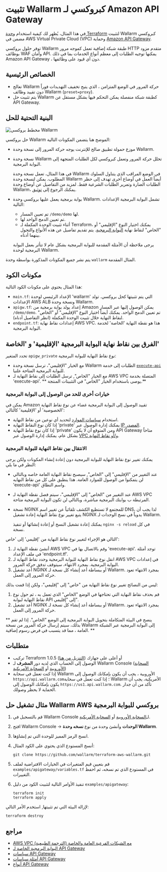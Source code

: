 # تثبيت Wallarm كبروكسي لـ Amazon API Gateway

في هذا المثال، يُظهر لك كيفية استخدام [وحدة Terraform](https://registry.terraform.io/modules/wallarm/wallarm/aws/) لتثبيت Wallarm كبروكسي مضمن في AWS Virtual Private Cloud (VPC) وحماية [Amazon API Gateway](https://aws.amazon.com/api-gateway/). 

توفر حلول بروكسي Wallarm طبقة شبكة إضافية تعمل كموجه مرور HTTP متقدم مزود بوظائف WAF وأمان API. يمكنها توجيه الطلبات إلى معظم أنواع الخدمات بما في ذلك Amazon API Gateway ، دون أي قيود على وظائفها.

## الخصائص الرئيسية

* تعالج Wallarm حركة المرور في الوضع المتزامن ، الذي يتيح تخفيف التهديدات فوراً دون تقييد وظائف Wallarm (`preset=proxy`).
* يتم تثبيت حل Wallarm كطبقة شبكة منفصلة يمكن التحكم فيها بشكل مستقل عن API Gateway.

## البنية التحتية للحل

![مخطط بروكسي Wallarm](https://github.com/wallarm/terraform-aws-wallarm/blob/main/images/wallarm-as-proxy-for-aws-api-gateway.png?raw=true)

حل بروكسي Wallarm الموضح هنا يتضمن المكونات التالية:

* موزع حمولة تطبيق صالح للإنترنت يوجه حركة المرور إلى نسخة وحدة Wallarm.
* نسخة وحدة Wallarm تحلل حركة المرور وتعمل كبروكسي لكل الطلبات المتجهة إلى البوابة البرمجية.

    في هذا المثال، تعمل نسخة وحدة Wallarm في الوضع المراقب الذي يتناول السلوك المطلوب. يمكن لنسخة وحدة Wallarm أيضاً العمل في أوضاع أخرى تهدف إلى حظر الطلبات الضارة وتمرير الطلبات الشرعية فقط. لمزيد من التفاصيل عن أوضاع وحدة Wallarm، يمكنك الرجوع إلى [توثيق](https://docs.wallarm.com/admin-en/configure-wallarm-mode/).
* بوابة برمجية يعمل عليها بروكسي وحدة Wallarm. تشمل البوابة البرمجية الإعدادات التالية:

    * تم تعيين المسار `/demo/demo` لها.
    * تم تعيين الدمج الواحد لها.
    * أثناء تثبيت الوحدة المكملة لـ Terraform، يمكنك اختيار النوع "الإقليمي" أو "الخاص" لنقاط نهاية [البوابة البرمجية](https://docs.aws.amazon.com/apigateway/latest/developerguide/api-gateway-api-endpoint-types.html). يتم تقديم تفاصيل عن هذه الأنواع والتحول بينهما أدناه.

    يرجى ملاحظة أن الأمثلة المقدمة للبوابة البرمجية بشكل عام لا تتأثر بعمل البوابة البرمجية لوحدة Wallarm.

يتم نشر جميع المكونات المذكورة بواسطة وحدة `wallarm` المثال المقدمة.

## مكونات الكود

هذا المثال يحتوي على مكونات الكود التالية:

* `main.tf`: الإعداد الرئيسي لوحدة 'wallarm' التي يتم تثبيتها كحل بروكسي. تولد الإعدادات AWS ALB ونسخة وحدة Wallarm.
* `apigw.tf`: إعداد يولد بوابة برمجية من Amazon يمكن الوصول إليها عبر المسار `/demo/demo`. تم تعيين الدمج الواحد. يمكنك أيضاً اختيار النوع "الإقليمي" أو "الخاص" لنقاط النهاية خلال تثبيت الوحدة المكملة (انظر التفاصيل أدناه).
* `endpoint.tf`: إعدادات نقاط نهاية AWS VPC. هذا هو نقطة النهاية 'الخاصة' لخدمة البوابة البرمجية.

## الفرق بين نقاط نهاية البوابة البرمجية 'الإقليمية' و 'الخاصة'

تحدد المتغير `apigw_private` نوع نقاط النهاية للبوابة البرمجية:

* مع الخيار "الإقليمي"، ترسل نسخة وحدة Wallarm الطلبات إلى خدمة [`execute-api`](https://docs.aws.amazon.com/apigateway/latest/developerguide/how-to-call-api.html) للبوابة البرمجية المتاحة علنيا.
* مع الخيار "الخاص", ترسل الطلبات إلى نقاط النهاية لـ AWS VPC المتصلة بخدمة 'execute-api'. ** يوصى باستخدام الخيار "الخاص" في التثبيتات المنتجة.**

### خيارات أخرى للحد من الوصول إلى البوابة البرمجية

يمكن في Amazon تقييد الوصول إلى البوابة البرمجية غضاء عن نوع نقاط النهاية 'الخصوصية' أو 'الإقليمية' كالتالي:

* استخدام [سياسات الموارد](https://docs.aws.amazon.com/apigateway/latest/developerguide/apigateway-resource-policies.html) لتحديد أي نوعين من نقاط النهاية.
* إذا كان نوع النقاط النهاية 'private' يمكنك إدارة الوصول عبر [IP المصدر](https://docs.aws.amazon.com/apigateway/latest/developerguide/apigateway-resource-policies-examples.html).
* إذا كان نوع نقاط النهاية 'private' ومن المتوقع أن لا يكون API Gateway متاحاً بشكل عام، يمكنك إدارة الوصول عبر [VPC و/أو نقاط النهاية](https://docs.aws.amazon.com/apigateway/latest/developerguide/apigateway-resource-policies-examples.html).

### الانتقال بين نقاط النهاية للبوابة البرمجية

يمكنك تغيير نوع نقاط النهاية للبوابة البرمجية دون إعادة إنشاء المكونات ولكن يرجى النظر في ما يلي:

* عند التغيير من "الإقليمي" إلى "الخاص", سيصبح نقاط النهاية العامة خاصه وبالتالي لن يتمكنوا من الوصول للموارد العامة. هذا ينطبق على كل من نقاط النهايه 'execute-api' واسم النطاق.
* عند التغيير من "الخاص" إلى "الإقليمي"، سيتم فصل نقطة النهاية لـ AWS VPC المرتبطة ب بوابتك البرمجية مباشرة، وبالتالي لن تكون البوابة البرمجية متاحة.
* نسخة NGINX للمجتمع لا تستطيع الكشف تلقائياً عن تغيير اسم DNS، لذا يجب أن يتبع تغيير نوع نقاط النهاية إعادة تشغيل NGINX يدوياً في نسخ الوحدات لـ Wallarm.

    يمكنك إعادة تشغيل النسخ أو إعادة إنشائها أو تنفيذ `nginx -s reload` في كل نسخة.

التالي هو الإجراء لتغيير نوع نقاط النهاية من 'إقليمي' إلى 'خاص':

1. أنشئ نقطة النهاية لـ AWS VPC وقم بالاتصال بها في 'execute-api'. توجد أمثلة في ملف الإعداد 'endpoint.tf'.
1. انقل نوع نقاط النهاية للبوابة البرمجية وحدد نقاط النهاية لـ AWS VPC في إعدادات البوابة البرمجية. بمجرد الانتهاء، سيتوقف تدفق حركة المرور.
1. أعد تشغيل NGINX أو ببساطة أعد إنشاء كل نسخة لـ Wallarm. بمجرد الانتهاء تعود حركة المرور إلى العمل.

ليس من النصائح تغيير نوع نقاط النهاية من "خاص" إلى "إقليمي"، ولكن إذا قمت بذلك:

1. قم بحذف نقاط النهاية التي تحتاجها في الوضع "الخاص" الذي تعمل به ، ثم حول نوع نقاط النهاية لبوابة API إلى "إقليمي".
1. أعد تشغيل NGINX أو ببساطة أعد إنشاء كل نسخة لـ Wallarm. بمجرد الانتهاء تعود حركة المرور إلى العمل.

** ينصح في البيئة المتكاملة بتحويل البوابة البرمجية إلى الوضع "الخاص". إذا لم تقم بذلك، سيتم إرسال حركة المرور من نسخة Wallarm إلى البوابة البرمجية عبر الشبكة العامة ، مما قد يتسبب في فرض رسوم إضافية. **

## متطلبات

* تركيب Terraform 1.0.5 أو أعلى على جهازك ([التنزيل من هنا](https://learn.hashicorp.com/tutorials/terraform/install-cli))
* الوصول إلى الحساب الذي لديه دور **المشرف** لـ Wallarm Console ([السحابة الأوروبية](https://my.wallarm.com/) أو [السحابة الأمريكية](https://us1.my.wallarm.com/))
* إذا كنت تعمل في سحابة Wallarm الأوروبية ، يجب أن يكون بإمكانك الوصول إلى `https://api.wallarm.com`؛ إذا كنت تعمل في سحابة Wallarm الأمريكية، يجب أن يكون بإمكانك الوصول إلى `https://us1.api.wallarm.com`. تأكد من أن جدار الحماية لا يحظر وصولك.

## مثال تشغيل حل Wallarm AWS بروكسي للبوابة البرمجية

1. قم بالتسجيل في Wallarm Console لـ[السحابة الأوروبية](https://my.wallarm.com/nodes) أو [السحابة الأمريكية](https://us1.my.wallarm.com/nodes).
1. افتح Wallarm Console → **الوحدات** وأنشئ وحدة من نوع **نسخه وحدة Wallarm**.
1. انسخ الرمز المميز للوحدة التي تم إنشاؤها.
1. أنسخ المستودع الذي يحتوي على الكود المثال:

    ```
    git clone https://github.com/wallarm/terraform-aws-wallarm.git
    ```
1. قم بتعيين قيم المتغيرات في الخيارات الافتراضية لملف `examples/apigateway/variables.tf` في المستودع الذي تم نسخه، ثم احفظ التغييرات.
1. تنفيذ الأوامر التالية لتثبيت الكود من دليل `examples/apigateway`:

    ```
    terraform init
    terraform apply
    ```

لإزالة البيئة التي تم تثبيتها, استخدم الأمر التالي:

```
terraform destroy
```

## مراجع

* [AWS VPC مع الشبكات الفرعية العامة والخاصة (الترجمة الطبيعية)](https://docs.aws.amazon.com/vpc/latest/userguide/VPC_Scenario2.html)
* [البوابة البرمجية الخاصة لـ API Gateway](https://docs.aws.amazon.com/apigateway/latest/developerguide/apigateway-private-apis.html)
* [سياسات API Gateway](https://docs.aws.amazon.com/apigateway/latest/developerguide/apigateway-resource-policies.html)
* [أمثلة سياسات API Gateway](https://docs.aws.amazon.com/apigateway/latest/developerguide/apigateway-resource-policies-examples.html)
* [أنواع API Gateway](https://docs.aws.amazon.com/apigateway/latest/developerguide/api-gateway-api-endpoint-types.html)